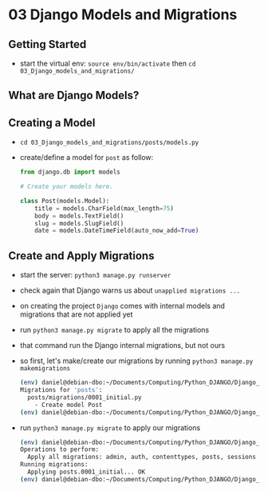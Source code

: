 # 03 Django Models and Migrations

## Getting Started

- start the virtual env: `source env/bin/activate` then `cd 03_Django_models_and_migrations/`

## What are Django Models?

## Creating a Model

- `cd 03_Django_models_and_migrations/posts/models.py`
- create/define a model for `post` as follow:

  ```py
  from django.db import models

  # Create your models here.

  class Post(models.Model):
      title = models.CharField(max_length=75)
      body = models.TextField()
      slug = models.SlugField()
      date = models.DateTimeField(auto_now_add=True)
  ```

## Create and Apply Migrations

- start the server: `python3 manage.py runserver`
  
- check again that Django warns us about `unapplied migrations ...`
  
- on creating the project `Django` comes with internal models and
  migrations that are not applied yet
  
- run `python3 manage.py migrate` to apply all the migrations
  
- that command run the Django internal migrations, but not ours
  
- so first, let's make/create our migrations by running
  `python3 manage.py makemigrations`

  ```bash
  (env) daniel@debian-dbo:~/Documents/Computing/Python_DJANGO/Django_Dave_Gray/03_Django_models_and_migrations$ python3 manage.py makemigrations
  Migrations for 'posts':
    posts/migrations/0001_initial.py
      - Create model Post
  (env) daniel@debian-dbo:~/Documents/Computing/Python_DJANGO/Django_Dave_Gray/03_Django_models_and_migrations$ 
  ```

- run `python3 manage.py migrate` to apply our migrations

  ```bash
  (env) daniel@debian-dbo:~/Documents/Computing/Python_DJANGO/Django_Dave_Gray/03_Django_models_and_migrations$ python3 manage.py migrate
  Operations to perform:
    Apply all migrations: admin, auth, contenttypes, posts, sessions
  Running migrations:
    Applying posts.0001_initial... OK
  (env) daniel@debian-dbo:~/Documents/Computing/Python_DJANGO/Django_Dave_Gray/03_Django_models_and_migrations$ 
  ```
